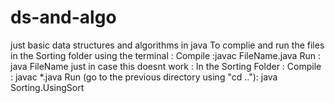 # ds-and-algo
just basic data structures and algorithms in java
To complie and run the files in the Sorting folder using the terminal :
Compile :javac FileName.java
Run : java FileName
just in case this doesnt work :
In the Sorting Folder :
Compile : javac *.java
Run (go to the previous directory using "cd .."): java Sorting.UsingSort
